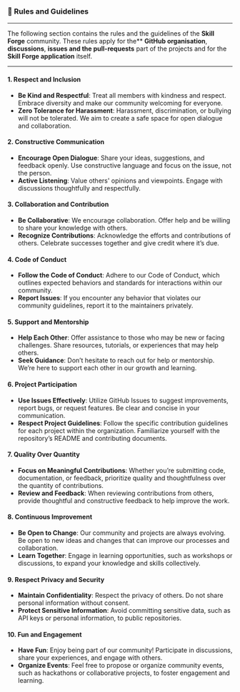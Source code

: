 ### 💬 Rules and Guidelines

---
The following section contains the rules and the guidelines of the **Skill Forge** community. These rules apply for the** **GitHub organisation**, **discussions**, **issues and the pull-requests** part of the projects and for the **Skill Forge application** itself.

--- 
#### 1. **Respect and Inclusion**

- **Be Kind and Respectful**: Treat all members with kindness and respect. Embrace diversity and make our community welcoming for everyone.
- **Zero Tolerance for Harassment**: Harassment, discrimination, or bullying will not be tolerated. We aim to create a safe space for open dialogue and collaboration.

#### 2. **Constructive Communication**

- **Encourage Open Dialogue**: Share your ideas, suggestions, and feedback openly. Use constructive language and focus on the issue, not the person.
- **Active Listening**: Value others' opinions and viewpoints. Engage with discussions thoughtfully and respectfully.

#### 3. **Collaboration and Contribution**

- **Be Collaborative**: We encourage collaboration. Offer help and be willing to share your knowledge with others.
- **Recognize Contributions**: Acknowledge the efforts and contributions of others. Celebrate successes together and give credit where it’s due.

#### 4. **Code of Conduct**

- **Follow the Code of Conduct**: Adhere to our Code of Conduct, which outlines expected behaviors and standards for interactions within our community.
- **Report Issues**: If you encounter any behavior that violates our community guidelines, report it to the maintainers privately.

#### 5. **Support and Mentorship**

- **Help Each Other**: Offer assistance to those who may be new or facing challenges. Share resources, tutorials, or experiences that may help others.
- **Seek Guidance**: Don’t hesitate to reach out for help or mentorship. We’re here to support each other in our growth and learning.

#### 6. **Project Participation**

- **Use Issues Effectively**: Utilize GitHub Issues to suggest improvements, report bugs, or request features. Be clear and concise in your communication.
- **Respect Project Guidelines**: Follow the specific contribution guidelines for each project within the organization. Familiarize yourself with the repository’s README and contributing documents.

#### 7. **Quality Over Quantity**

- **Focus on Meaningful Contributions**: Whether you’re submitting code, documentation, or feedback, prioritize quality and thoughtfulness over the quantity of contributions.
- **Review and Feedback**: When reviewing contributions from others, provide thoughtful and constructive feedback to help improve the work.

#### 8. **Continuous Improvement**

- **Be Open to Change**: Our community and projects are always evolving. Be open to new ideas and changes that can improve our processes and collaboration.
- **Learn Together**: Engage in learning opportunities, such as workshops or discussions, to expand your knowledge and skills collectively.

#### 9. **Respect Privacy and Security**

- **Maintain Confidentiality**: Respect the privacy of others. Do not share personal information without consent.
- **Protect Sensitive Information**: Avoid committing sensitive data, such as API keys or personal information, to public repositories.

#### 10. **Fun and Engagement**

- **Have Fun**: Enjoy being part of our community! Participate in discussions, share your experiences, and engage with others.
- **Organize Events**: Feel free to propose or organize community events, such as hackathons or collaborative projects, to foster engagement and learning.